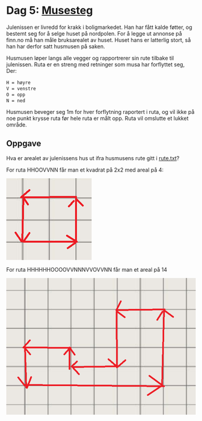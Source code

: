 # Dag 5: [Musesteg]()

Julenissen er livredd for krakk i boligmarkedet. Han har fått kalde føtter, og bestemt seg for å selge huset på nordpolen. For å legge ut annonse på finn.no må han måle bruksarealet av huset. Huset hans er latterlig stort, så han har derfor satt husmusen på saken.

Husmusen løper langs alle vegger og rapportrerer sin rute tilbake til julenissen. Ruta er en streng med retninger som musa har forflyttet seg, Der:

```
H = høyre
V = venstre
O = opp
N = ned
```

Husmusen beveger seg 1m for hver forflytning raportert i ruta, og vil ikke på noe punkt krysse ruta før hele ruta er målt opp. Ruta vil omslutte et lukket område.

## Oppgave

Hva er arealet av julenissens hus ut ifra husmusens rute gitt i [rute.txt](day5.txt)?

For ruta HHOOVVNN får man et kvadrat på 2x2 med areal på 4:

![](2x2.png)

For ruta HHHHHHOOOOVVNNNVVOVVNN får man et areal på 14

![](eksrute.png)
